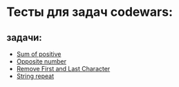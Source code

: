 # Тесты для задач codewars:

## задачи:

- [Sum of positive](https://www.codewars.com/kata/5715eaedb436cf5606000381)
- [Opposite number](https://www.codewars.com/kata/56dec885c54a926dcd001095)
- [Remove First and Last Character](https://www.codewars.com/kata/56bc28ad5bdaeb48760009b0)
- [String repeat](https://www.codewars.com/kata/57a0e5c372292dd76d000d7e)
